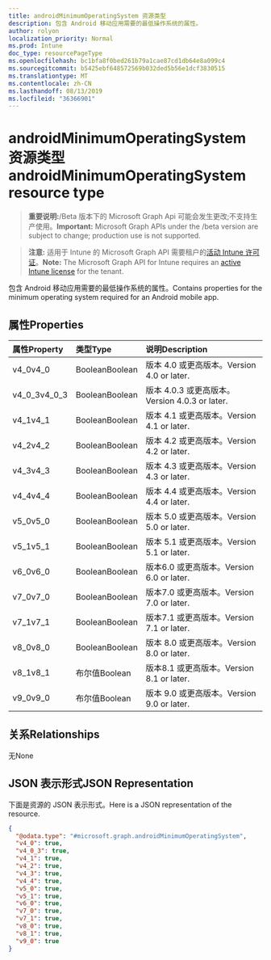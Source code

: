 ```yaml
---
title: androidMinimumOperatingSystem 资源类型
description: 包含 Android 移动应用需要的最低操作系统的属性。
author: rolyon
localization_priority: Normal
ms.prod: Intune
doc_type: resourcePageType
ms.openlocfilehash: bc1bfa8f0bed261b79a1cae87cd1db64e8a099c4
ms.sourcegitcommit: b5425ebf648572569b032ded5b56e1dcf3830515
ms.translationtype: MT
ms.contentlocale: zh-CN
ms.lasthandoff: 08/13/2019
ms.locfileid: "36366901"
---
```

# <a name="androidminimumoperatingsystem-resource-type"></a><span data-ttu-id="b7740-103">androidMinimumOperatingSystem 资源类型</span><span class="sxs-lookup"><span data-stu-id="b7740-103">androidMinimumOperatingSystem resource type</span></span>

> <span data-ttu-id="b7740-104">**重要说明:**/Beta 版本下的 Microsoft Graph Api 可能会发生更改;不支持生产使用。</span><span class="sxs-lookup"><span data-stu-id="b7740-104">**Important:** Microsoft Graph APIs under the /beta version are subject to change; production use is not supported.</span></span>

> <span data-ttu-id="b7740-105">**注意:** 适用于 Intune 的 Microsoft Graph API 需要租户的[活动 Intune 许可证](https://go.microsoft.com/fwlink/?linkid=839381)。</span><span class="sxs-lookup"><span data-stu-id="b7740-105">**Note:** The Microsoft Graph API for Intune requires an [active Intune license](https://go.microsoft.com/fwlink/?linkid=839381) for the tenant.</span></span>

<span data-ttu-id="b7740-106">包含 Android 移动应用需要的最低操作系统的属性。</span><span class="sxs-lookup"><span data-stu-id="b7740-106">Contains properties for the minimum operating system required for an Android mobile app.</span></span>

## <a name="properties"></a><span data-ttu-id="b7740-107">属性</span><span class="sxs-lookup"><span data-stu-id="b7740-107">Properties</span></span>
|<span data-ttu-id="b7740-108">属性</span><span class="sxs-lookup"><span data-stu-id="b7740-108">Property</span></span>|<span data-ttu-id="b7740-109">类型</span><span class="sxs-lookup"><span data-stu-id="b7740-109">Type</span></span>|<span data-ttu-id="b7740-110">说明</span><span class="sxs-lookup"><span data-stu-id="b7740-110">Description</span></span>|
|:---|:---|:---|
|<span data-ttu-id="b7740-111">v4_0</span><span class="sxs-lookup"><span data-stu-id="b7740-111">v4_0</span></span>|<span data-ttu-id="b7740-112">Boolean</span><span class="sxs-lookup"><span data-stu-id="b7740-112">Boolean</span></span>|<span data-ttu-id="b7740-113">版本 4.0 或更高版本。</span><span class="sxs-lookup"><span data-stu-id="b7740-113">Version 4.0 or later.</span></span>|
|<span data-ttu-id="b7740-114">v4_0_3</span><span class="sxs-lookup"><span data-stu-id="b7740-114">v4_0_3</span></span>|<span data-ttu-id="b7740-115">Boolean</span><span class="sxs-lookup"><span data-stu-id="b7740-115">Boolean</span></span>|<span data-ttu-id="b7740-116">版本 4.0.3 或更高版本。</span><span class="sxs-lookup"><span data-stu-id="b7740-116">Version 4.0.3 or later.</span></span>|
|<span data-ttu-id="b7740-117">v4_1</span><span class="sxs-lookup"><span data-stu-id="b7740-117">v4_1</span></span>|<span data-ttu-id="b7740-118">Boolean</span><span class="sxs-lookup"><span data-stu-id="b7740-118">Boolean</span></span>|<span data-ttu-id="b7740-119">版本 4.1 或更高版本。</span><span class="sxs-lookup"><span data-stu-id="b7740-119">Version 4.1 or later.</span></span>|
|<span data-ttu-id="b7740-120">v4_2</span><span class="sxs-lookup"><span data-stu-id="b7740-120">v4_2</span></span>|<span data-ttu-id="b7740-121">Boolean</span><span class="sxs-lookup"><span data-stu-id="b7740-121">Boolean</span></span>|<span data-ttu-id="b7740-122">版本 4.2 或更高版本。</span><span class="sxs-lookup"><span data-stu-id="b7740-122">Version 4.2 or later.</span></span>|
|<span data-ttu-id="b7740-123">v4_3</span><span class="sxs-lookup"><span data-stu-id="b7740-123">v4_3</span></span>|<span data-ttu-id="b7740-124">Boolean</span><span class="sxs-lookup"><span data-stu-id="b7740-124">Boolean</span></span>|<span data-ttu-id="b7740-125">版本 4.3 或更高版本。</span><span class="sxs-lookup"><span data-stu-id="b7740-125">Version 4.3 or later.</span></span>|
|<span data-ttu-id="b7740-126">v4_4</span><span class="sxs-lookup"><span data-stu-id="b7740-126">v4_4</span></span>|<span data-ttu-id="b7740-127">Boolean</span><span class="sxs-lookup"><span data-stu-id="b7740-127">Boolean</span></span>|<span data-ttu-id="b7740-128">版本 4.4 或更高版本。</span><span class="sxs-lookup"><span data-stu-id="b7740-128">Version 4.4 or later.</span></span>|
|<span data-ttu-id="b7740-129">v5_0</span><span class="sxs-lookup"><span data-stu-id="b7740-129">v5_0</span></span>|<span data-ttu-id="b7740-130">Boolean</span><span class="sxs-lookup"><span data-stu-id="b7740-130">Boolean</span></span>|<span data-ttu-id="b7740-131">版本 5.0 或更高版本。</span><span class="sxs-lookup"><span data-stu-id="b7740-131">Version 5.0 or later.</span></span>|
|<span data-ttu-id="b7740-132">v5_1</span><span class="sxs-lookup"><span data-stu-id="b7740-132">v5_1</span></span>|<span data-ttu-id="b7740-133">Boolean</span><span class="sxs-lookup"><span data-stu-id="b7740-133">Boolean</span></span>|<span data-ttu-id="b7740-134">版本 5.1 或更高版本。</span><span class="sxs-lookup"><span data-stu-id="b7740-134">Version 5.1 or later.</span></span>|
|<span data-ttu-id="b7740-135">v6_0</span><span class="sxs-lookup"><span data-stu-id="b7740-135">v6_0</span></span>|<span data-ttu-id="b7740-136">Boolean</span><span class="sxs-lookup"><span data-stu-id="b7740-136">Boolean</span></span>|<span data-ttu-id="b7740-137">版本6.0 或更高版本。</span><span class="sxs-lookup"><span data-stu-id="b7740-137">Version 6.0 or later.</span></span>|
|<span data-ttu-id="b7740-138">v7_0</span><span class="sxs-lookup"><span data-stu-id="b7740-138">v7_0</span></span>|<span data-ttu-id="b7740-139">Boolean</span><span class="sxs-lookup"><span data-stu-id="b7740-139">Boolean</span></span>|<span data-ttu-id="b7740-140">版本7.0 或更高版本。</span><span class="sxs-lookup"><span data-stu-id="b7740-140">Version 7.0 or later.</span></span>|
|<span data-ttu-id="b7740-141">v7_1</span><span class="sxs-lookup"><span data-stu-id="b7740-141">v7_1</span></span>|<span data-ttu-id="b7740-142">Boolean</span><span class="sxs-lookup"><span data-stu-id="b7740-142">Boolean</span></span>|<span data-ttu-id="b7740-143">版本7.1 或更高版本。</span><span class="sxs-lookup"><span data-stu-id="b7740-143">Version 7.1 or later.</span></span>|
|<span data-ttu-id="b7740-144">v8_0</span><span class="sxs-lookup"><span data-stu-id="b7740-144">v8_0</span></span>|<span data-ttu-id="b7740-145">Boolean</span><span class="sxs-lookup"><span data-stu-id="b7740-145">Boolean</span></span>|<span data-ttu-id="b7740-146">版本 8.0 或更高版本。</span><span class="sxs-lookup"><span data-stu-id="b7740-146">Version 8.0 or later.</span></span>|
|<span data-ttu-id="b7740-147">v8_1</span><span class="sxs-lookup"><span data-stu-id="b7740-147">v8_1</span></span>|<span data-ttu-id="b7740-148">布尔值</span><span class="sxs-lookup"><span data-stu-id="b7740-148">Boolean</span></span>|<span data-ttu-id="b7740-149">版本8.1 或更高版本。</span><span class="sxs-lookup"><span data-stu-id="b7740-149">Version 8.1 or later.</span></span>|
|<span data-ttu-id="b7740-150">v9_0</span><span class="sxs-lookup"><span data-stu-id="b7740-150">v9_0</span></span>|<span data-ttu-id="b7740-151">布尔值</span><span class="sxs-lookup"><span data-stu-id="b7740-151">Boolean</span></span>|<span data-ttu-id="b7740-152">版本 9.0 或更高版本。</span><span class="sxs-lookup"><span data-stu-id="b7740-152">Version 9.0 or later.</span></span>|

## <a name="relationships"></a><span data-ttu-id="b7740-153">关系</span><span class="sxs-lookup"><span data-stu-id="b7740-153">Relationships</span></span>
<span data-ttu-id="b7740-154">无</span><span class="sxs-lookup"><span data-stu-id="b7740-154">None</span></span>

## <a name="json-representation"></a><span data-ttu-id="b7740-155">JSON 表示形式</span><span class="sxs-lookup"><span data-stu-id="b7740-155">JSON Representation</span></span>
<span data-ttu-id="b7740-156">下面是资源的 JSON 表示形式。</span><span class="sxs-lookup"><span data-stu-id="b7740-156">Here is a JSON representation of the resource.</span></span>
<!-- {
  "blockType": "resource",
  "@odata.type": "microsoft.graph.androidMinimumOperatingSystem"
}
-->
``` json
{
  "@odata.type": "#microsoft.graph.androidMinimumOperatingSystem",
  "v4_0": true,
  "v4_0_3": true,
  "v4_1": true,
  "v4_2": true,
  "v4_3": true,
  "v4_4": true,
  "v5_0": true,
  "v5_1": true,
  "v6_0": true,
  "v7_0": true,
  "v7_1": true,
  "v8_0": true,
  "v8_1": true,
  "v9_0": true
}
```




